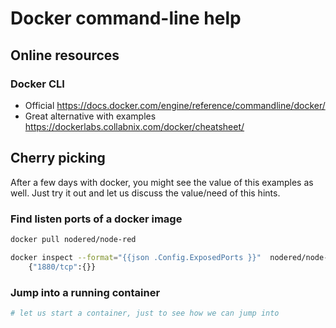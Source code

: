 # Docker command-line help

## Online resources

### Docker CLI
* Official
https://docs.docker.com/engine/reference/commandline/docker/
* Great alternative with examples
https://dockerlabs.collabnix.com/docker/cheatsheet/


## Cherry picking
After a few days with docker, you might see the value of this examples as well.
Just try it out and let us discuss the value/need of this hints.

### Find listen ports of a docker image
```bash
docker pull nodered/node-red

docker inspect --format="{{json .Config.ExposedPorts }}"  nodered/node-red
	{"1880/tcp":{}}
```

### Jump into a running container 
```bash 
# let us start a container, just to see how we can jump into

```

<!--stackedit_data:
eyJoaXN0b3J5IjpbLTg1NzgyMzYwMV19
-->